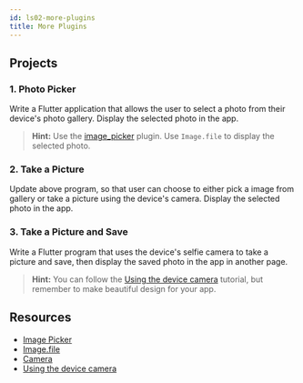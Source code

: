 ```yaml
---
id: ls02-more-plugins
title: More Plugins
---
```


## Projects

### 1. Photo Picker

Write a Flutter application that allows the user to select a photo from their device's photo gallery. Display the selected photo in the app.

> **Hint:** Use the [image_picker](https://pub.dev/packages/image_picker) plugin. Use `Image.file` to display the selected photo.

### 2. Take a Picture

Update above program, so that user can choose to either pick a image from gallery or take a picture using the device's camera. Display the selected photo in the app.

### 3. Take a Picture and Save

Write a Flutter program that uses the device's selfie camera to take a picture and save, then display the saved photo in the app in another page.

> **Hint:** You can follow the [Using the device camera](https://flutter.dev/docs/cookbook/plugins/picture-using-camera) tutorial, but remember to make beautiful design for your app.

## Resources

- [Image Picker](https://pub.dev/packages/image_picker)
- [Image.file](https://api.flutter.dev/flutter/widgets/Image/Image.file.html)
- [Camera](https://pub.dev/packages/camera)
- [Using the device camera](https://flutter.dev/docs/cookbook/plugins/picture-using-camera)